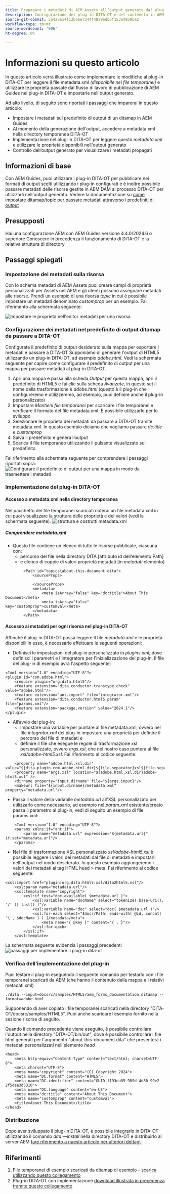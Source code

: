 ```yaml
---
title: Propagare i metadati di AEM Assets all’output generato dal plug-in DITA-OT
description: Configurazione del plug-in DITA-OT e del contenuto in AEM per inviare i metadati all’output generato
source-git-commit: 5a427e14f13ba6e7344f48a9edb3f153a4958ba2
workflow-type: tm+mt
source-wordcount: '906'
ht-degree: 0%

---
```



# Informazioni su questo articolo

In questo articolo verrà illustrato come implementare le modifiche al plug-in DITA-OT per leggere il file metadata.xml _(disponibile nei file temporanei)_ e utilizzare le proprietà passate dal flusso di lavoro di pubblicazione di AEM Guides nei plug-in DITA-OT e impostarle nell&#39;output generato.

Ad alto livello, di seguito sono riportati i passaggi che imparerai in questo articolo:
- Impostare i metadati sul predefinito di output di un ditamap in AEM Guides
- Al momento della generazione dell&#39;output, accedere a metadata.xml nella directory temporanea DITA-OT
- Implementazione nel plug-in DITA-OT per leggere questo _metadata.xml_ e utilizzare le proprietà disponibili nell&#39;output generato
- Controllo dell’output generato per visualizzare i metadati propagati

## Informazioni di base

Con AEM Guides, puoi utilizzare i plug-in DITA-OT per pubblicare nei formati di output scelti utilizzando i plug-in configurati e
è inoltre possibile passare metadati delle risorse gestite in AEM DAM al processo DITA-OT per utilizzarli nell&#39;output generato. Vedere la documentazione su [come impostare ditamap/topic per passare metadati attraverso i predefiniti di output](https://experienceleague.adobe.com/en/docs/experience-manager-guides/using/user-guide/output-gen/pass-metadata-dita-ot)


## Presupposti

Hai una configurazione AEM con AEM Guides versione 4.4.0/2024.6 o superiore
Conoscere in precedenza il funzionamento di DITA-OT e la relativa struttura di directory


## Passaggi spiegati

### Impostazione dei metadati sulla risorsa

Con lo schema metadati di AEM Assets puoi creare campi di proprietà personalizzati per Assets nell’AEM e gli utenti possono assegnare metadati alle risorse. Prendi un esempio di una risorsa _topic_ in cui è possibile impostare un metadati denominato _customprop_ per un esempio. Fai riferimento alla schermata seguente:

![Impostare le proprietà nell&#39;editor metadati per una risorsa](../../assets/publishing/assets-metadata-properties-ui-customprop.png)


### Configurazione dei metadati nel predefinito di output ditamap da passare a DITA-OT

Configurate il predefinito di output desiderato sulla mappa per esportare i metadati e passare a DITA-OT
Supponiamo di generare l&#39;output di HTML5 utilizzando un plug-in DITA-OT, ad esempio _adobe.html_.
Vedi la schermata seguente per capire come configurare il predefinito di output per una mappa per passare metadati al plug-in DITA-OT.
1. Apri una mappa e passa alla scheda _Output_ per questa mappa, apri il predefinito di HTML5 e fai clic sulla scheda _Avanzate_, in questo set il nome della trasformazione è _adobe.html_ (questo è il plug-in che configureremo e utilizzeremo, ad esempio, puoi definire anche il plug-in personalizzato)
2. Impostare _Mantieni file temporanei_ per scaricare i file temporanei e verificare il formato del file metadata.xml. È possibile utilizzarlo per lo sviluppo
3. Selezionare le proprietà dei metadati da passare a DITA-OT tramite metadata.xml. In questo esempio diciamo che vogliamo passare _dc:title_ e _customprop_
4. Salva il predefinito e genera l’output
5. Scarica il file temporaneo utilizzando il pulsante visualizzato sul predefinito

Fai riferimento alla schermata seguente per comprendere i passaggi riportati sopra:
![Configurare il predefinito di output per una mappa in modo da trasmettere i metadati](../../assets/publishing/map-outputpreset-html5-customprop.png)


### Implementazione del plug-in DITA-OT

#### Accesso a metadata.xml nella directory temporanea

Nel pacchetto dei file temporanei scaricati noterai un file metadata.xml in cui puoi visualizzare la struttura delle proprietà e dei valori (vedi la schermata seguente).
![struttura e costrutti metadata.xml](../../assets/publishing/publish-tempfiles-metadata-structure.png)

##### Comprendere metadata.xml

- Questo file contiene un elenco di tutte le risorse pubblicate, ciascuna con:
   - percorso del file nella directory DITA [attributo id dell&#39;elemento Path]
   - e elenco di coppie di valori proprietà metadati [in _metadati_ elemento]

```
        <Path id="topics\about-this-document.dita">
            <sourceProps>
                ...
            </sourceProps>
            <metadata>
                <meta isArray="false" key="dc:title">About This Document</meta>
                <meta isArray="false" key="customprop">customval</meta>
            </metadata>
        </Path>
```

#### Accesso ai metadati per ogni risorsa nel plug-in DITA-OT

Affinché il plug-in DITA-OT possa leggere il file _metadata.xml_ e le proprietà disponibili in esso, è necessario effettuare le seguenti operazioni:
- Definisci le impostazioni del plug-in personalizzato in _plugins.xml_, dove definisci i parametri e l&#39;integratore per l&#39;inizializzazione del plug-in. Il file del plug-in di esempio avrà l&#39;aspetto seguente:

```
<?xml version="1.0" encoding="UTF-8"?>
<plugin id="com.adobe.html">
    <require plugin="org.dita.html5"/>
    <feature extension="dita.conductor.transtype.check" value="adobe.html"/>
    <feature extension="ant.import" file="integrator.xml"/>
    <feature extension="dita.conductor.html5.param" file="params.xml"/>
    <feature extension="package.version" value="2024.1"/>
</plugin>
```

- All’avvio del plug-in:
   - impostare una variabile per puntare al file metadata.xml, ovvero nel file _integrator.xml_ del plug-in impostare una proprietà per definire il percorso del file di metadati e
   - definire il file che esegue le regole di trasformazione xsl personalizzate, ovvero _args.xsl_, che nel nostro caso punterà al file _xsl/adobe-html5.xsl_.
Fai riferimento al codice seguente:

```
    <property name="adobe.html.xsl.dir" value="${dita.plugin.com.adobe.html.dir}${file.separator}xsl${file.separator}"/>
    <property name="args.xsl" location="${adobe.html.xsl.dir}adobe-html5.xsl" />
    <dirname property="input.dirname" file="${args.input}"/>
    <makeurl file="${input.dirname}/metadata.xml" property="metadata.url"/>
```

- Passa il valore della variabile _metadata.url_ all&#39;XSL personalizzato per utilizzarlo come necessario, ad esempio nel _param.xml_ esistente/creato passa il parametro al plug-in, vedi di seguito un esempio di file params.xml:

```
    <?xml version="1.0" encoding="UTF-8"?>
    <params xmlns:if="ant:if">
        <param name="metadata.url" expression="${metadata.url}" if:set="metadata.url"/>
    </params>
```

- Nel file di trasformazione XSL personalizzato _xsl/adobe-html5.xsl_ è possibile leggere i valori dei metadati dal file di metadati e impostarli nell&#39;output nel modo desiderato. In questo esempio aggiungeremo i valori dei metadati ai tag HTML head > meta. Fai riferimento al codice seguente:

```
<xsl:import href="plugin:org.dita.html5:xsl/dita2html5.xsl"/>
    <xsl:param name="metadata.url"/>
    <xsl:template name="copyright">
        <xsl:if test="doc-available( $metadata.url )">
            <xsl:variable name="docName" select="tokenize( base-uri(), '/' )[ last() ]"/>
            <xsl:variable name="doc" select="doc( $metadata.url )"/>
            <xsl:for-each select="$doc//Path[ ends-with( @id, concat( '\', $docName ) ) ]/metadata/meta">
                <meta name="{ @key }" content="{ . }"/>
            </xsl:for-each>
        </xsl:if>
    </xsl:template>
```

La schermata seguente evidenzia i passaggi precedenti
![passaggi per implementare il plug-in dita-ot](../../assets/publishing/publishing-metadata-dita-ot-plugin-implementation.png)


### Verifica dell’implementazione del plug-in

Puoi testare il plug-in eseguendo il seguente comando per testarlo con i file temporanei scaricati da AEM (che hanno il contenuto della mappa e i relativi metadati.xml)

```
./dita --input=docsrc/samples/HTML5/aem_forms_documentation.ditamap --format=adobe.html
```

Supponendo di aver copiato i file temporanei scaricati nella directory &quot;DITA-OT/docsrc/samples/HTML5&quot;.
Puoi anche scaricare l’esempio fornito nella sezione risorse di seguito.

Quando il comando precedente viene eseguito, è possibile controllare l&#39;output nella directory &quot;DITA-OT/bin/out&quot;, dove è possibile controllare i file html generati per l&#39;argomento &quot;about-this-document.dita&quot; che presenterà i metadati personalizzati nell&#39;elemento _head_

```
<head>
    <meta http-equiv="Content-Type" content="text/html; charset=UTF-8">
    <meta charset="UTF-8">
    <meta name="copyright" content="(C) Copyright 2024">
    <meta name="DC.format" content="HTML5">
    <meta name="DC.identifier" content="GUID-f193ea85-989d-4d80-99e2-2f5dea3d5310">
    <meta name="DC.language" content="en-US">
    <meta name="dc:title" content="About This Document">
    <meta name="customprop" content="customval">
    <title>About This Document</title>
</head>
```

### Distribuzione

Dopo aver sviluppato il plug-in DITA-OT, è possibile integrarlo in DITA-OT utilizzando il comando _dita —install_ nella directory DITA-OT e distribuirlo al server AEM [fare riferimento a questo articolo per ulteriori dettagli](https://experienceleaguecommunities.adobe.com/t5/experience-manager-guides/steps-to-setup-a-custom-dita-ot/td-p/407659)


## Riferimenti

1. File temporanei di esempio scaricati da ditamap di esempio - [scarica utilizzando questo collegamento](../../assets/publishing/sample-temp-html5-adobe.html-content.zip)
2. Plug-in DITA-OT con implementazione [download illustrata in precedenza tramite questo collegamento](../../assets/publishing/sample-custom-plugin-com.adobe.html.zip)